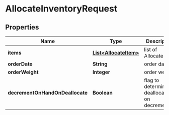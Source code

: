 
# AllocateInventoryRequest

## Properties
Name | Type | Description | Notes
------------ | ------------- | ------------- | -------------
**items** | [**List&lt;AllocateItem&gt;**](AllocateItem.md) | list of AllocateItems | 
**orderDate** | **String** | order date |  [optional]
**orderWeight** | **Integer** | order weight |  [optional]
**decrementOnHandOnDeallocate** | **Boolean** | flag to determine deallocation on decrements |  [optional]



